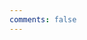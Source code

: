 ```yaml
---
comments: false
---
```

<script type="text/javascript" src="//qzonestyle.gtimg.cn/qzone/hybrid/app/404/search_children.js" homepagename='返回主页' homepageurl="https://heluchao.github.io/hexo.github.io/" charset="utf-8"></script>

